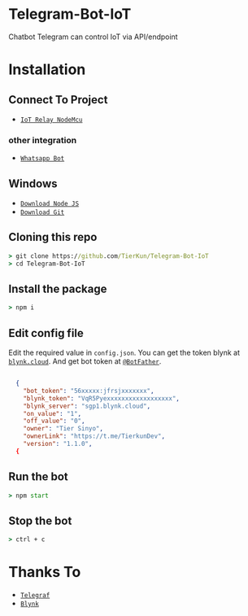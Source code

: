 # Telegram-Bot-IoT
Chatbot Telegram can control IoT via API/endpoint

# Installation

## Connect To Project
* [`IoT Relay NodeMcu`](https://github.com/TierKun/IoT-Relay)

### other integration
* [`Whatsapp Bot`](https://github.com/TierKun/Whatsapp-Bot-IoT)

## Windows
* [`Download Node JS`](https://nodejs.org/en/download/)
* [`Download Git`](https://git-scm.com/download/win)


## Cloning this repo
```cmd
> git clone https://github.com/TierKun/Telegram-Bot-IoT
> cd Telegram-Bot-IoT
```

## Install the package
```cmd
> npm i
```

## Edit config file
Edit the required value in `config.json`. You can get the token blynk at [`blynk.cloud`](https://blynk.cloud/). And get bot token at [`@BotFather`](http://t.me/BotFather).
```json

  {
    "bot_token": "56xxxxx:jfrsjxxxxxxx", 
    "blynk_token": "VqR5Pyexxxxxxxxxxxxxxxxxx", 
    "blynk_server": "sgp1.blynk.cloud",
    "on_value": "1",
    "off_value": "0",
    "owner": "Tier Sinyo",
    "ownerLink": "https://t.me/TierkunDev",
    "version": "1.1.0",
  {

 ```

## Run the bot
```cmd
> npm start
```

## Stop the bot
```cmd
> ctrl + c 
```

# Thanks To
* [`Telegraf`](https://github.com/telegraf/telegraf)
* [`Blynk`](https://github.com/blynkkk/blynk-library)

